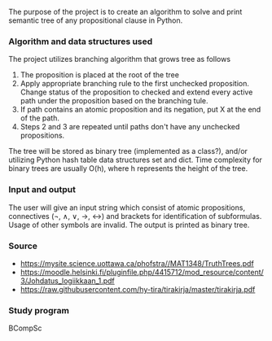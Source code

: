 The purpose of the project is to create an algorithm to solve and print semantic tree of any propositional clause in Python. 

### Algorithm and data structures used
The project utilizes branching algorithm that grows tree as follows
  1. The proposition is placed at the root of the tree
  2. Apply appropriate branching rule to the first unchecked proposition. Change status of the proposition to        checked and extend every active path under the proposition based on the branching tule. 
  3. If path contains an atomic proposition and its negation, put X at the end of the path. 
  5. Steps 2 and 3 are repeated until paths don't have any unchecked propositions.

The tree will be stored as binary tree (implemented as a class?), and/or utilizing Python hash table data structures set and dict. Time complexity for binary trees are usually O(h), where h represents the height of the tree.

### Input and output
The user will give an input string which consist of atomic propositions, connectives (¬, ∧, ∨, →, ↔) and brackets  for identification of subformulas. Usage of other symbols are invalid. The output is printed as binary tree.

### Source
- https://mysite.science.uottawa.ca/phofstra//MAT1348/TruthTrees.pdf
- https://moodle.helsinki.fi/pluginfile.php/4415712/mod_resource/content/3/Johdatus_logiikkaan_1.pdf
- https://raw.githubusercontent.com/hy-tira/tirakirja/master/tirakirja.pdf

### Study program

BCompSc
